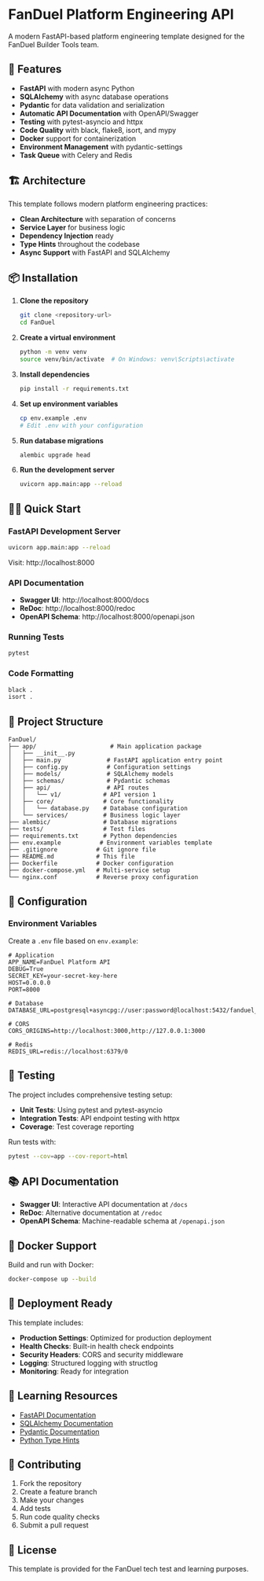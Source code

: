 # FanDuel Platform Engineering API

A modern FastAPI-based platform engineering template designed for the FanDuel Builder Tools team.

## 🚀 Features

- **FastAPI** with modern async Python
- **SQLAlchemy** with async database operations
- **Pydantic** for data validation and serialization
- **Automatic API Documentation** with OpenAPI/Swagger
- **Testing** with pytest-asyncio and httpx
- **Code Quality** with black, flake8, isort, and mypy
- **Docker** support for containerization
- **Environment Management** with pydantic-settings
- **Task Queue** with Celery and Redis

## 🏗️ Architecture

This template follows modern platform engineering practices:

- **Clean Architecture** with separation of concerns
- **Service Layer** for business logic
- **Dependency Injection** ready
- **Type Hints** throughout the codebase
- **Async Support** with FastAPI and SQLAlchemy

## 📦 Installation

1. **Clone the repository**
   ```bash
   git clone <repository-url>
   cd FanDuel
   ```

2. **Create a virtual environment**
   ```bash
   python -m venv venv
   source venv/bin/activate  # On Windows: venv\Scripts\activate
   ```

3. **Install dependencies**
   ```bash
   pip install -r requirements.txt
   ```

4. **Set up environment variables**
   ```bash
   cp env.example .env
   # Edit .env with your configuration
   ```

5. **Run database migrations**
   ```bash
   alembic upgrade head
   ```

6. **Run the development server**
   ```bash
   uvicorn app.main:app --reload
   ```

## 🏃‍♂️ Quick Start

### FastAPI Development Server
```bash
uvicorn app.main:app --reload
```
Visit: http://localhost:8000

### API Documentation
- **Swagger UI**: http://localhost:8000/docs
- **ReDoc**: http://localhost:8000/redoc
- **OpenAPI Schema**: http://localhost:8000/openapi.json

### Running Tests
```bash
pytest
```

### Code Formatting
```bash
black .
isort .
```

## 📁 Project Structure

```
FanDuel/
├── app/                     # Main application package
│   ├── __init__.py
│   ├── main.py             # FastAPI application entry point
│   ├── config.py           # Configuration settings
│   ├── models/             # SQLAlchemy models
│   ├── schemas/            # Pydantic schemas
│   ├── api/                # API routes
│   │   └── v1/            # API version 1
│   ├── core/              # Core functionality
│   │   └── database.py    # Database configuration
│   └── services/          # Business logic layer
├── alembic/               # Database migrations
├── tests/                 # Test files
├── requirements.txt       # Python dependencies
├── env.example           # Environment variables template
├── .gitignore           # Git ignore file
├── README.md            # This file
├── Dockerfile           # Docker configuration
├── docker-compose.yml   # Multi-service setup
└── nginx.conf           # Reverse proxy configuration
```

## 🔧 Configuration

### Environment Variables
Create a `.env` file based on `env.example`:

```env
# Application
APP_NAME=FanDuel Platform API
DEBUG=True
SECRET_KEY=your-secret-key-here
HOST=0.0.0.0
PORT=8000

# Database
DATABASE_URL=postgresql+asyncpg://user:password@localhost:5432/fanduel_db

# CORS
CORS_ORIGINS=http://localhost:3000,http://127.0.0.1:3000

# Redis
REDIS_URL=redis://localhost:6379/0
```

## 🧪 Testing

The project includes comprehensive testing setup:

- **Unit Tests**: Using pytest and pytest-asyncio
- **Integration Tests**: API endpoint testing with httpx
- **Coverage**: Test coverage reporting

Run tests with:
```bash
pytest --cov=app --cov-report=html
```

## 📚 API Documentation

- **Swagger UI**: Interactive API documentation at `/docs`
- **ReDoc**: Alternative documentation at `/redoc`
- **OpenAPI Schema**: Machine-readable schema at `/openapi.json`

## 🐳 Docker Support

Build and run with Docker:

```bash
docker-compose up --build
```

## 🚀 Deployment Ready

This template includes:

- **Production Settings**: Optimized for production deployment
- **Health Checks**: Built-in health check endpoints
- **Security Headers**: CORS and security middleware
- **Logging**: Structured logging with structlog
- **Monitoring**: Ready for integration

## 📖 Learning Resources

- [FastAPI Documentation](https://fastapi.tiangolo.com/)
- [SQLAlchemy Documentation](https://docs.sqlalchemy.org/)
- [Pydantic Documentation](https://docs.pydantic.dev/)
- [Python Type Hints](https://docs.python.org/3/library/typing.html)

## 🤝 Contributing

1. Fork the repository
2. Create a feature branch
3. Make your changes
4. Add tests
5. Run code quality checks
6. Submit a pull request

## 📄 License

This template is provided for the FanDuel tech test and learning purposes.
